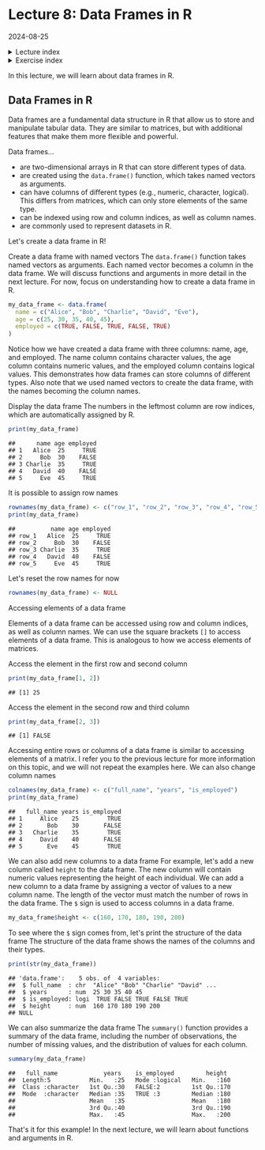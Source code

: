 # Lecture 8: Data Frames in R
2024-08-25

<!--html_preserve--><details>
  <summary>Lecture index</summary>

- [Lecture 1: Introduction to R](/lectures/lecture_01/lecture_01.md)
- [Lecture 2: Objects, Data Types, and Variables in R](/lectures/lecture_02/lecture_02.md)
- [Lecture 3: Arithmetic Operations in R](/lectures/lecture_03/lecture_03.md)
- [Lecture 4: Comparison and Logical Operators in R](/lectures/lecture_04/lecture_04.md)
- [Lecture 5: Vectors in R](/lectures/lecture_05/lecture_05.md)
- [Lecture 6: List in R](/lectures/lecture_06/lecture_06.md)
- [Lecture 7: Matrices in R](/lectures/lecture_07/lecture_07.md)
- [Lecture 8: Data Frames in R](/lectures/lecture_08/lecture_08.md)
- [Lecture 9: Functions in R](/lectures/lecture_09/lecture_09.md)
- [Lecture 10: Indexing using Logical Vectors in R](/lectures/lecture_10/lecture_10.md)
- [Lecture 11: Factors in R](/lectures/lecture_11/lecture_11.md)
- [Lecture 12: Control Structures in R](/lectures/lecture_12/lecture_12.md)
- [Lecture 13: A real-world example of using R for data analysis](/lectures/lecture_13/lecture_13.md)

</details><!--/html_preserve--><!--html_preserve--><details>
  <summary>Exercise index</summary>

  - [Exercise 1: Introduction to R](/exercises/exercise_01/exercise_01.md)
  - [Exercise 1 Solutions: Introduction to R](/exercises/exercise_01/exercise_01_solutions.md)
  - [Exercise 2: Objects, Data Types, and Variables in R](/exercises/exercise_02/exercise_02.md)
  - [Exercise 2 Solutions: Objects, Data Types, and Variables in R](/exercises/exercise_02/exercise_02_solutions.md)
  - [Exercise 3: Arithmetic Operations in R](/exercises/exercise_03/exercise_03.md)
  - [Exercise 3 Solutions: Arithmetic Operations in R](/exercises/exercise_03/exercise_03_solutions.md)
  - [Exercise 4: Comparison and Logical Operators in R](/exercises/exercise_04/exercise_04.md)
  - [Exercise 4 Solutions: Comparison and Logical Operators in R](/exercises/exercise_04/exercise_04_solutions.md)
  - [Exercise 5: Vectors in R](/exercises/exercise_05/exercise_05.md)
  - [Exercise 5 Solutions: Vectors in R](/exercises/exercise_05/exercise_05_solutions.md)
  - [Exercise 6: List in R](/exercises/exercise_06/exercise_06.md)
  - [Exercise 6 Solutions: List in R](/exercises/exercise_06/exercise_06_solutions.md)
  - [Exercise 7: Matrices in R](/exercises/exercise_07/exercise_07.md)
  - [Exercise 7 Solutions: Matrices in R](/exercises/exercise_07/exercise_07_solutions.md)
  - [Exercise 8: Data Frames in R](/exercises/exercise_08/exercise_08.md)
  - [Exercise 8 Solutions: Data Frames in R](/exercises/exercise_08/exercise_08_solutions.md)
  - [Exercise 9: Functions in R](/exercises/exercise_09/exercise_09.md)
  - [Exercise 9 Solutions: Functions in R](/exercises/exercise_09/exercise_09_solutions.md)
  - [Exercise 10: Indexing using Logical Vectors in R](/exercises/exercise_10/exercise_10.md)
  - [Exercise 10 Solutions: Indexing using Logical Vectors in R](/exercises/exercise_10/exercise_10_solutions.md)
  - [Exercise 11: Factors in R](/exercises/exercise_11/exercise_11.md)
  - [Exercise 11 Solutions: Factors in R](/exercises/exercise_11/exercise_11_solutions.md)
  - [Exercise 12: Control Structures in R](/exercises/exercise_12/exercise_12.md)
  - [Exercise 12 Solutions: Control Structures in R](/exercises/exercise_12/exercise_12_solutions.md)
  - [Exercise 13: A real-world example of using R for data analysis](/exercises/exercise_13/exercise_13.md)
  - [Exercise 13 Solutions: A real-world example of using R for data
  analysis](/exercises/exercise_13/exercise_13_solutions.md)

</details><!--/html_preserve-->


In this lecture, we will learn about data frames in R.

## Data Frames in R

Data frames are a fundamental data structure in R that allow us to store and
manipulate tabular data. They are similar to matrices, but with additional
features that make them more flexible and powerful.

Data frames...

- are two-dimensional arrays in R that can store different types of data.
- are created using the `data.frame()` function, which takes named vectors as
  arguments.
- can have columns of different types (e.g., numeric, character, logical).
  This differs from matrices, which can only store elements of the same type.
- can be indexed using row and column indices, as well as column names.
- are commonly used to represent datasets in R.

Let's create a data frame in R!

Create a data frame with named vectors The `data.frame()` function takes
named vectors as arguments. Each named vector becomes a column in the data
frame. We will discuss functions and arguments in more detail in the next
lecture. For now, focus on understanding how to create a data frame in R.


``` r
my_data_frame <- data.frame(
  name = c("Alice", "Bob", "Charlie", "David", "Eve"),
  age = c(25, 30, 35, 40, 45),
  employed = c(TRUE, FALSE, TRUE, FALSE, TRUE)
)
```

Notice how we have created a data frame with three columns: name, age, and
employed. The name column contains character values, the age column contains
numeric values, and the employed column contains logical values. This
demonstrates how data frames can store columns of different types. Also note
that we used named vectors to create the data frame, with the names becoming
the column names.

Display the data frame The numbers in the leftmost column are row indices,
which are automatically assigned by R.


``` r
print(my_data_frame)
```

```
##      name age employed
## 1   Alice  25     TRUE
## 2     Bob  30    FALSE
## 3 Charlie  35     TRUE
## 4   David  40    FALSE
## 5     Eve  45     TRUE
```

It is possible to assign row names


``` r
rownames(my_data_frame) <- c("row_1", "row_2", "row_3", "row_4", "row_5")
print(my_data_frame)
```

```
##          name age employed
## row_1   Alice  25     TRUE
## row_2     Bob  30    FALSE
## row_3 Charlie  35     TRUE
## row_4   David  40    FALSE
## row_5     Eve  45     TRUE
```

Let's reset the row names for now


``` r
rownames(my_data_frame) <- NULL
```

Accessing elements of a data frame

Elements of a data frame can be accessed using row and column indices, as
well as column names. We can use the square brackets `[]` to access elements
of a data frame. This is analogous to how we access elements of matrices.

Access the element in the first row and second column


``` r
print(my_data_frame[1, 2])
```

```
## [1] 25
```

Access the element in the second row and third column


``` r
print(my_data_frame[2, 3])
```

```
## [1] FALSE
```

Accessing entire rows or columns of a data frame is similar to accessing
elements of a matrix. I refer you to the previous lecture for more
information on this topic, and we will not repeat the examples here.
We can also change column names


``` r
colnames(my_data_frame) <- c("full_name", "years", "is_employed")
print(my_data_frame)
```

```
##   full_name years is_employed
## 1     Alice    25        TRUE
## 2       Bob    30       FALSE
## 3   Charlie    35        TRUE
## 4     David    40       FALSE
## 5       Eve    45        TRUE
```

We can also add new columns to a data frame For example, let's add a new
column called `height` to the data frame. The new column will contain numeric
values representing the height of each individual. We can add a new column to
a data frame by assigning a vector of values to a new column name. The length
of the vector must match the number of rows in the data frame. The `$` sign
is used to access columns in a data frame.


``` r
my_data_frame$height <- c(160, 170, 180, 190, 200)
```

To see where the `$` sign comes from, let's print the structure of the data
frame The structure of the data frame shows the names of the columns and
their types.


``` r
print(str(my_data_frame))
```

```
## 'data.frame':	5 obs. of  4 variables:
##  $ full_name  : chr  "Alice" "Bob" "Charlie" "David" ...
##  $ years      : num  25 30 35 40 45
##  $ is_employed: logi  TRUE FALSE TRUE FALSE TRUE
##  $ height     : num  160 170 180 190 200
## NULL
```

We can also summarize the data frame The `summary()` function provides a
summary of the data frame, including the number of observations, the number
of missing values, and the distribution of values for each column.


``` r
summary(my_data_frame)
```

```
##   full_name             years    is_employed         height   
##  Length:5           Min.   :25   Mode :logical   Min.   :160  
##  Class :character   1st Qu.:30   FALSE:2         1st Qu.:170  
##  Mode  :character   Median :35   TRUE :3         Median :180  
##                     Mean   :35                   Mean   :180  
##                     3rd Qu.:40                   3rd Qu.:190  
##                     Max.   :45                   Max.   :200
```

That's it for this example! In the next lecture, we will learn about
functions and arguments in R.
